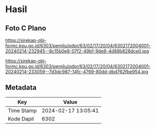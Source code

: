 # Hasil

## Foto C Plano

https://sirekap-obj-formc.kpu.go.id/6303/pemilu/pdpr/63/02/17/20/04/6302172004001-20240214-232945--8c15b0e8-07f2-49b1-9de8-4d88b826dce0.jpg

https://sirekap-obj-formc.kpu.go.id/6303/pemilu/pdpr/63/02/17/20/04/6302172004001-20240214-233059--7d3dc987-14fc-4769-80dd-dbd762fbe954.jpg


## Metadata

| Key        | Value               |
| ---------- | ------------------- |
| Time Stamp | 2024-02-17 13:05:41 |
| Kode Dapil | 6302                |



